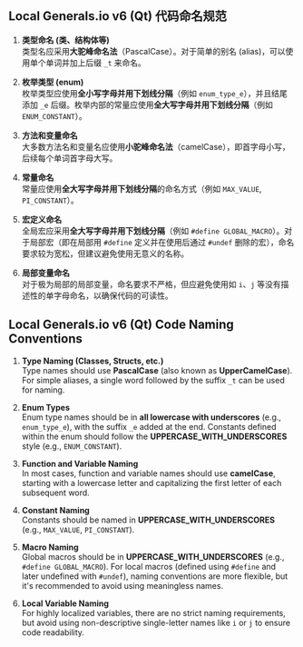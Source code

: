 ## **Local Generals.io v6 (Qt) 代码命名规范**

1. **类型命名 (类、结构体等)**  
   类型名应采用**大驼峰命名法**（PascalCase）。对于简单的别名 (alias)，可以使用单个单词并加上后缀 `_t` 来命名。

2. **枚举类型 (enum)**  
   枚举类型应使用**全小写字母并用下划线分隔**（例如 `enum_type_e`），并且结尾添加 `_e` 后缀。枚举内部的常量应使用**全大写字母并用下划线分隔**（例如 `ENUM_CONSTANT`）。

3. **方法和变量命名**  
   大多数方法名和变量名应使用**小驼峰命名法**（camelCase），即首字母小写，后续每个单词首字母大写。

4. **常量命名**  
   常量应使用**全大写字母并用下划线分隔**的命名方式（例如 `MAX_VALUE`, `PI_CONSTANT`）。

5. **宏定义命名**  
   全局宏应采用**全大写字母并用下划线分隔**（例如 `#define GLOBAL_MACRO`）。对于局部宏（即在局部用 `#define` 定义并在使用后通过 `#undef` 删除的宏），命名要求较为宽松，但建议避免使用无意义的名称。

6. **局部变量命名**  
   对于极为局部的局部变量，命名要求不严格，但应避免使用如 `i`、`j` 等没有描述性的单字母命名，以确保代码的可读性。

## **Local Generals.io v6 (Qt) Code Naming Conventions**

1. **Type Naming (Classes, Structs, etc.)**  
   Type names should use **PascalCase** (also known as **UpperCamelCase**). For simple aliases, a single word followed by the suffix `_t` can be used for naming.

2. **Enum Types**  
   Enum type names should be in **all lowercase with underscores** (e.g., `enum_type_e`), with the suffix `_e` added at the end. Constants defined within the enum should follow the **UPPERCASE_WITH_UNDERSCORES** style (e.g., `ENUM_CONSTANT`).

3. **Function and Variable Naming**  
   In most cases, function and variable names should use **camelCase**, starting with a lowercase letter and capitalizing the first letter of each subsequent word.

4. **Constant Naming**  
   Constants should be named in **UPPERCASE_WITH_UNDERSCORES** (e.g., `MAX_VALUE`, `PI_CONSTANT`).

5. **Macro Naming**  
   Global macros should be in **UPPERCASE_WITH_UNDERSCORES** (e.g., `#define GLOBAL_MACRO`). For local macros (defined using `#define` and later undefined with `#undef`), naming conventions are more flexible, but it's recommended to avoid using meaningless names.

6. **Local Variable Naming**  
   For highly localized variables, there are no strict naming requirements, but avoid using non-descriptive single-letter names like `i` or `j` to ensure code readability.
